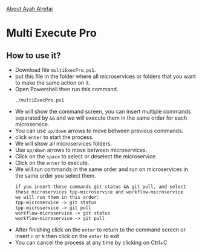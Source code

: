 [About Ayah Alrefai](https://github.com/AyahAlrifai/AyahAlrifai/blob/main/README.md)

# Multi Execute Pro

## How to use it?

- Download file `multiExecPro.ps1`.
- put this file in the folder where all microservices or folders that you want to make the same action on it.
- Open Powershell then run this command.
  ```
  ./multiExecPro.ps1
  ```
- We will show the command screen, you can insert multiple commands separated by `&&` and we will execute them in the same order for each microservice.
- You can use `up/down` arrows to move between previous commands.
- click `enter` to start the process.
- We will show all microservices folders.
- Use `up/down` arrows to move between microservices.
- Click on the `space` to select or deselect the microservice.
- Click on the `enter` to execute.
- We will run commands in the same order and run on microservices in the same order you select them.
  ```
  if you insert these commands git status && git pull, and select these microservices tpp-microservice and workflow-microservice
  we will run them in this order:
  tpp-microservice -> git status
  tpp-microservice -> git pull
  workflow-microservice -> git status
  workflow-microservice -> git pull
  ```
- After finishing click on the `enter` to return to the command screen or insert `n` or `N` then click on the `enter` to exit
- You can cancel the process at any time by clicking on Ctrl+C
